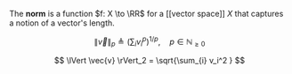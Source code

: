 The **norm** is a function $f: X \to \RR$ for a [[vector space]] $X$ that captures a notion of a vector's length.

$$
\lVert \vec{v} \rVert_p \triangleq \left(\sum_{i} v_i^p \right)^{1/p},\quad p \in \mathbb{N}_{\geq 0}
$$

$$
\lVert \vec{v} \rVert_2 = \sqrt{\sum_{i} v_i^2 }
$$